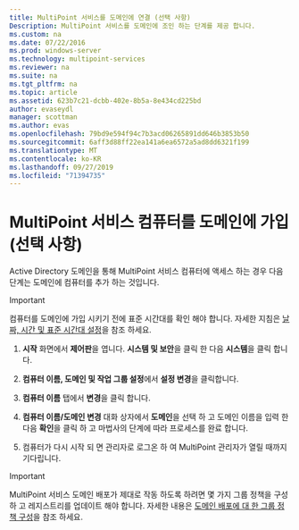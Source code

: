 ```yaml
---
title: MultiPoint 서비스를 도메인에 연결 (선택 사항)
Description: MultiPoint 서비스를 도메인에 조인 하는 단계를 제공 합니다.
ms.custom: na
ms.date: 07/22/2016
ms.prod: windows-server
ms.technology: multipoint-services
ms.reviewer: na
ms.suite: na
ms.tgt_pltfrm: na
ms.topic: article
ms.assetid: 623b7c21-dcbb-402e-8b5a-8e434cd225bd
author: evaseydl
manager: scottman
ms.author: evas
ms.openlocfilehash: 79bd9e594f94c7b3acd06265891dd646b3853b50
ms.sourcegitcommit: 6aff3d88ff22ea141a6ea6572a5ad8dd6321f199
ms.translationtype: MT
ms.contentlocale: ko-KR
ms.lasthandoff: 09/27/2019
ms.locfileid: "71394735"
---
```

# <a name="join-the-multipoint-services-computer-to-a-domain-optional"></a>MultiPoint 서비스 컴퓨터를 도메인에 가입 (선택 사항)
Active Directory 도메인을 통해 MultiPoint 서비스 컴퓨터에 액세스 하는 경우 다음 단계는 도메인에 컴퓨터를 추가 하는 것입니다.  
  
> [!IMPORTANT]  
> 컴퓨터를 도메인에 가입 시키기 전에 표준 시간대를 확인 해야 합니다. 자세한 지침은 [날짜, 시간 및 표준 시간대 설정](Set-the-date--time--and-time-zone.md)을 참조 하세요.  
   
1.  **시작** 화면에서 **제어판**을 엽니다. **시스템 및 보안**을 클릭 한 다음 **시스템**을 클릭 합니다.  
  
2.  **컴퓨터 이름, 도메인 및 작업 그룹 설정**에서 **설정 변경**을 클릭합니다.  
  
3.  **컴퓨터 이름** 탭에서 **변경**을 클릭 합니다.  
  
4.  **컴퓨터 이름/도메인 변경** 대화 상자에서 **도메인**을 선택 하 고 도메인 이름을 입력 한 다음 **확인**을 클릭 하 고 마법사의 단계에 따라 프로세스를 완료 합니다.  
  
5.  컴퓨터가 다시 시작 되 면 관리자로 로그온 하 여 MultiPoint 관리자가 열릴 때까지 기다립니다.  
  
> [!IMPORTANT]  
> MultiPoint 서비스 도메인 배포가 제대로 작동 하도록 하려면 몇 가지 그룹 정책을 구성 하 고 레지스트리를 업데이트 해야 합니다. 자세한 내용은 [도메인 배포에 대 한 그룹 정책 구성](https://technet.microsoft.com/library/dn265982.aspx)을 참조 하세요.  